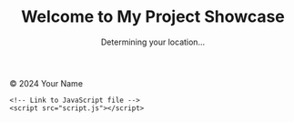 <!DOCTYPE html>
<html lang="en">
<head>
    <meta charset="UTF-8">
    <meta name="viewport" content="width=device-width, initial-scale=1.0">
    <title>My Project Showcase</title>
    <link rel="stylesheet" href="styles.css">
</head>
<body>
    <header>
        <h1>Welcome to My Project Showcase</h1>
        <p id="location">Determining your location...</p>
    </header>
    <main>
        <!-- Add your projects or other content here -->
    </main>
    <footer>
        <p>&copy; 2024 Your Name</p>
    </footer>

    <!-- Link to JavaScript file -->
    <script src="script.js"></script>
</body>
</html>
